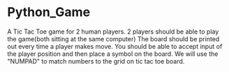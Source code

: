# Python_Game
A Tic Tac Toe game for 2 human players.
2 players should be able to play the game(both sitting at the same computer)
The board should be printed out every time a player makes move.
You should be able to accept input of the player position and then place a symbol on the board.
We will use the "NUMPAD" to match numbers to the grid on tic tac toe board.

